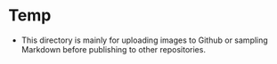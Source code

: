 # Temp

* This directory is mainly for uploading images to Github or sampling Markdown before publishing to other repositories.
